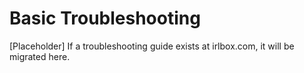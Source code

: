 # Basic Troubleshooting

[Placeholder] If a troubleshooting guide exists at irlbox.com, it will be migrated here.
